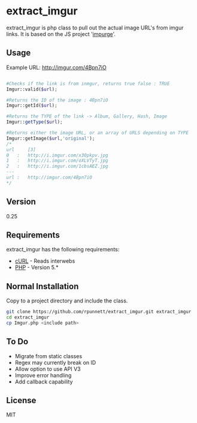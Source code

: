 extract_imgur
=========

extract_imgur is php class to pull out the actual image URL's from imgur links. It is based on the JS project '[impurge]'.


Usage
----
Example URL: http://imgur.com/4Bpn7iO
```php

#Checks if the link is from inmgur, returns true false : TRUE
Imgur::valid($url); 

#Returns the ID of the image : 4Bpn7iO
Imgur::getId($url); 

#Returns the TYPE of the link -> Album, Gallery, Hash, Image
Imgur::getType($url); 

#Returns either the image URL, or an array of URLS depending on TYPE
Imgur::getImage($url,'original');
/*
url		[3]
0   :   http://i.imgur.com/x3Opkpv.jpg
1   :   http://i.imgur.com/oXLVTyT.jpg
2   :	http://i.imgur.com/1cbsAEZ.jpg
---
url :	http://imgur.com/4Bpn7iO
*/
```

Version
----

0.25

Requirements
-----------

extract_imgur has the following requirements:

* [cURL] - Reads interwebs
* [PHP] - Version 5.*


Normal Installation
--------------
Copy to a project directory and include the class.

```sh
git clone https://github.com/rpunnett/extract_imgur.git extract_imgur
cd extract_imgur
cp Imgur.php <include path>
```

To Do
----

* Migrate from static classes
* Regex may currently break on ID
* Allow option to use API V3
* Improve error handling
* Add callback capability 


License
----

MIT



[robert punnett]:https://github.com/rpunnett
[guzzle]:http://guzzle.readthedocs.org/en/latest/
[cURL]:http://curl.haxx.se/
[PHP]:http://php.net/
[impurge]:https://github.com/hortinstein/impurge
